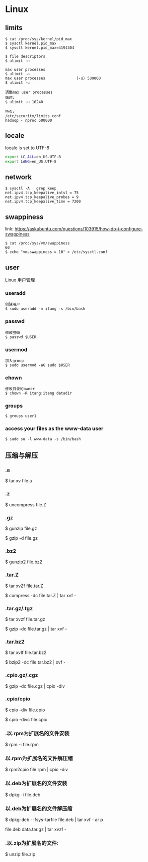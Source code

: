 # Linux

## limits

    $ cat /proc/sys/kernel/pid_max
    $ sysctl kernel.pid_max
    $ sysctl kernel.pid_max=4194304

    $ file descriptors
    $ ulimit -n

    max user processes
    $ ulimit -a
    max user processes              (-u) 500000
    $ ulimit -u

    调整max user processes
    临时:
    $ ulimit -u 10240

    持久:
    /etc/security/limits.conf
    hadoop - nproc 500000


## locale

locale is set to UTF-8

```bash
export LC_ALL=en_US.UTF-8
export LANG=en_US.UTF-8
```

## network

    $ sysctl -A | grep keep
    net.ipv4.tcp_keepalive_intvl = 75
    net.ipv4.tcp_keepalive_probes = 9
    net.ipv4.tcp_keepalive_time = 7200

## swappiness

link: https://askubuntu.com/questions/103915/how-do-i-configure-swappiness

```
$ cat /proc/sys/vm/swappiness
60
$ echo "vm.swappiness = 10" > /etc/sysctl.conf
```

## user

Linux 用户管理

### useradd

    创建用户
    $ sudo useradd -m itang -s /bin/bash

### passwd

    修改密码
    $ passwd $USER

### usermod

    加入group
    $ sudo usermod -aG sudo $USER

### chown

    修改目录的owner
    $ chown -R itang:itang datadir

### groups

    $ groups user1

### access your files as the www-data user

    $ sudo su -l www-data -s /bin/bash

## 压缩与解压

### .a

$ tar xv file.a

### .z

$ uncompress file.Z

### .gz

$ gunzip file.gz

$ gzip -d file.gz

### .bz2

$ gunzip2 file.bz2

### .tar.Z

$ tar xvZf file.tar.Z

$ compress -dc file.tar.Z | tar xvf -

### .tar.gz/.tgz

$ tar xvzf file.tar.gz

$ gzip -dc file.tar.gz | tar xvf -

### .tar.bz2

$ tar xvIf file.tar.bz2

$ bzip2 -dc file.tar.bz2 | xvf -

### .cpio.gz/.cgz

$ gzip -dc file.cgz | cpio -div

### .cpio/cpio

$ cpio -div file.cpio

$ cpio -divc file.cpio

### .以.rpm为扩展名的文件安装

$ rpm -i file.rpm

### 以.rpm为扩展名的文件解压缩

$ rpm2cpio file.rpm | cpio -div

### 以.deb为扩展名的文件安装

$ dpkg -i file.deb

### 以.deb为扩展名的文件解压缩

$ dpkg-deb --fsys-tarfile file.deb | tar xvf - ar p

file.deb data.tar.gz | tar xvzf -

### .以.zip为扩展名的文件:

$ unzip file.zip
